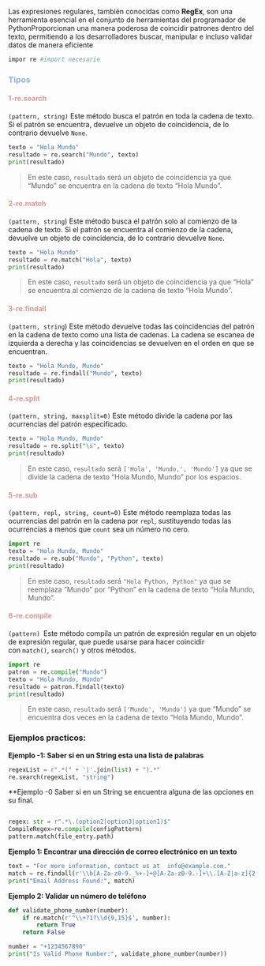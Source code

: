 Las expresiones regulares, también conocidas como **RegEx**, son una herramienta esencial en el conjunto de herramientas del programador de PythonProporcionan una manera poderosa de coincidir patrones dentro del texto, permitiendo a los desarrolladores buscar, manipular e incluso validar datos de manera eficiente

```python
impor re #import necesario
```

### <font color="#8db3e2">Tipos</font>

#### <font color="#d99694">1-re.search</font>

`(pattern, string)` Este método busca el patrón en toda la cadena de texto. Si el patrón se encuentra, devuelve un objeto de coincidencia, de lo contrario devuelve `None`.
 ```python
texto = "Hola Mundo"
resultado = re.search("Mundo", texto)
print(resultado)
```
>En este caso, `resultado` será un objeto de coincidencia ya que “Mundo” se encuentra en la cadena de texto “Hola Mundo”.
#### <font color="#d99694">2-re.match</font>

`(pattern, string`) Este método busca el patrón solo al comienzo de la cadena de texto. Si el patrón se encuentra al comienzo de la cadena, devuelve un objeto de coincidencia, de lo contrario devuelve `None`.
```python
texto = "Hola Mundo"
resultado = re.match("Hola", texto)
print(resultado)
```
>En este caso, `resultado` será un objeto de coincidencia ya que “Hola” se encuentra al comienzo de la cadena de texto “Hola Mundo”.
#### <font color="#d99694">3-re.findall</font>

`(pattern, string`) Este método devuelve todas las coincidencias del patrón en la cadena de texto como una lista de cadenas. La cadena se escanea de izquierda a derecha y las coincidencias se devuelven en el orden en que se encuentran.
```python
texto = "Hola Mundo, Mundo"
resultado = re.findall("Mundo", texto)
print(resultado)
```
#### <font color="#d99694">4-re.split</font>

`(pattern, string, maxsplit=0)` Este método divide la cadena por las ocurrencias del patrón especificado.
```python
texto = "Hola Mundo, Mundo"
resultado = re.split("\s", texto)
print(resultado)
```
>En este caso, `resultado` será `['Hola', 'Mundo,', 'Mundo']` ya que se divide la cadena de texto “Hola Mundo, Mundo” por los espacios.
#### <font color="#d99694">5-re.sub</font>
`(pattern, repl, string, count=0)` Este método reemplaza todas las ocurrencias del patrón en la cadena por `repl`, sustituyendo todas las ocurrencias a menos que `count` sea un número no cero.
```python
import re
texto = "Hola Mundo, Mundo"
resultado = re.sub("Mundo", "Python", texto)
print(resultado)
```
>En este caso, `resultado` será `"Hola Python, Python"` ya que se reemplaza “Mundo” por “Python” en la cadena de texto “Hola Mundo, Mundo”.
 
#### <font color="#d99694">6-re.compile</font>
`(pattern) `Este método compila un patrón de expresión regular en un objeto de expresión regular, que puede usarse para hacer coincidir con `match()`, `search()` y otros métodos.
```python
import re
patron = re.compile("Mundo")
texto = "Hola Mundo, Mundo"
resultado = patron.findall(texto)
print(resultado)
```
>En este caso, `resultado` será `['Mundo', 'Mundo']` ya que “Mundo” se encuentra dos veces en la cadena de texto “Hola Mundo, Mundo”.

### Ejemplos practicos:

**Ejemplo -1: Saber si en un String esta una lista de palabras**
```python
regexList = r".*(" + '|'.join(list) + ").*"
re.search(regexList, "string")
```

**Ejemplo -0 Saber si en un String se encuentra alguna de las opciones en su final.
```python

regex: str = r".*\.(option2|option3|option1)$"
CompileRegex=re.compile(configPattern)
pattern.match(file_entry.path)
```

**Ejemplo 1: Encontrar una dirección de correo electrónico en un texto**
```python
text = "For more information, contact us at  info@example.com."
match = re.findall(r'\\b[A-Za-z0-9._%+-]+@[A-Za-z0-9.-]+\\.[A-Z|a-z]{2,}\\b', text) 
print("Email Address Found:", match)
```

**Ejemplo 2: Validar un número de teléfono**
```python
def validate_phone_number(number):
    if re.match(r'^\\+?1?\\d{9,15}$', number):
        return True
    return False 

number = "+1234567890"
print("Is Valid Phone Number:", validate_phone_number(number))
```
